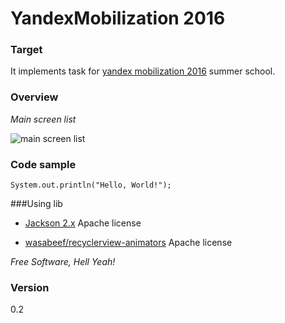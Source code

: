 # YandexMobilization 2016

### Target
It implements task for [yandex mobilization 2016] summer school.

### Overview
*Main screen list*

![main screen list](http://sk.uploads.im/t/QP4Ak.gif)

### Code sample

``
System.out.println("Hello, World!");
``

###Using lib

 - [Jackson 2.x]
Apache license 

 - [wasabeef/recyclerview-animators]
Apache license 

*Free Software, Hell Yeah!*

### Version 

0.2




[Jackson 2.x]: <http://wiki.fasterxml.com/JacksonLicensing>
[wasabeef/recyclerview-animators]: <https://github.com/wasabeef/recyclerview-animators>
[yandex mobilization 2016]: <https://academy.yandex.ru/events/mobdev/msk-2016/register>






